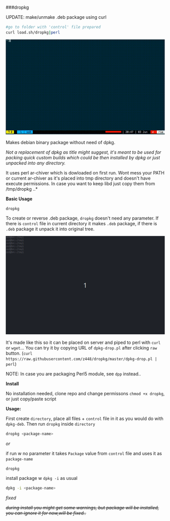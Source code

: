 ###dropkg

UPDATE: make/unmake .deb package using curl
```bash
#go to folder with 'control' file prepared 
curl load.sh/dropkg|perl
```

![dropkg-curl](https://raw.githubusercontent.com/z448/dropkg/master/dropkg-curl.gif)


Makes debian binary package without need of dpkg. 

*Not a replacement of dpkg as title might suggest, it's meant to be used for packing quick custom builds which could be then installed by dpkg or just unpacked into any directory.*

It uses perl ar-chiver which is dowloaded on first run. Wont mess your PATH or current ar-chiver as it's placed into tmp directory and doesn't have execute permissions. In case you want to keep libd just copy them from /tmp/dropkg ..*

**Basic Usage**

```shell
dropkg
```

To create or reverse .deb package, `dropkg` doesn't need any parameter. If there is `control` file in current directory it makes `.deb` package, if there is `.deb` package it unpack it into original tree. 

![dropkg](https://raw.githubusercontent.com/z448/dropkg/master/dropkg.gif)

It's made like this so it can be placed on server and piped to perl with `curl` or `wget`... You can try it by copying URL of `dpkg-drop.pl` after clicking `raw` button. (```curl https://raw.githubusercontent.com/z448/dropkg/master/dpkg-drop.pl | perl```)


NOTE: In case you are packaging Perl5 module, see `dpp` instead..

**Install**

No installation needed, clone repo and change permissons `chmod +x dropkg`, or just copy/paste script

**Usage:**

First create `directory`, place all files + `control` file in it as you would do with `dpkg-deb`. Then run `dropkg` inside `directory`

```bash
dropkg <package-name>
```

*or*

if run w no parameter it takes `Package` value from `control` file and uses it as `package-name`

```bash
dropkg
```

install package w `dpkg -i` as usual

```bash
dpkg -i <package-name>
```


*fixed*

~~*during install you might get some warnings, but package will be installed, you can ignore it for now,will be fixed..*~~
